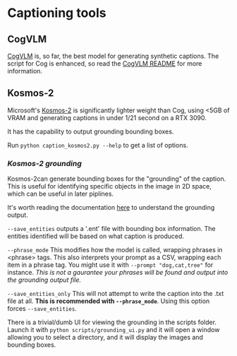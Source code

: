# Captioning tools

## CogVLM

[CogVLM](https://github.com/THUDM/CogVLM) is, so far, the best model for generating synthetic captions.  The script for Cog is enhanced, so read the [CogVLM README](CAPTION_COG.md) for more information.

## Kosmos-2

Microsoft's [Kosmos-2](https://huggingface.co/microsoft/kosmos-2-patch14-224)  is significantly lighter weight than Cog, using <5GB of VRAM and generating captions in under 1/21 second on a RTX 3090.  

It has the capability to output grounding bounding boxes.

Run `python caption_kosmos2.py --help` to get a list of options. 

### _Kosmos-2 grounding_

Kosmos-2can generate bounding boxes for the "grounding" of the caption.  This is useful for identifying specific objects in the image in 2D space, which can be useful in later piplines. 

It's worth reading the documentation [here](https://huggingface.co/microsoft/kosmos-2-patch14-224) to understand the grounding output.

`--save_entities` outputs a '.ent' file with bounding box information.  The entities identified will be based on what caption is produced.

`--phrase_mode` This modifies how the model is called, wrapping phrases in \<phrase> tags.  This also interprets your prompt as a CSV, wrapping each item in a phrase tag. You might use it with `--prompt "dog,cat,tree"` for instance.  *This is not a gaurantee your phrases will be found and output into the grounding output file.*

`--save_entities_only` This will not attempt to write the caption into the .txt file at all.  **This is recommended with `--phrase_mode`**. Using this option forces `--save_entities`.

There is a trivial/dumb UI for viewing the grounding in the scripts folder.  Launch it with `python scripts/grounding_ui.py` and it will open a window allowing you to select a directory, and it will display the images and bounding boxes. 
